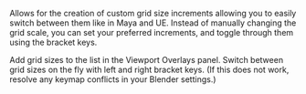 Allows for the creation of custom grid size increments allowing you to easily switch between them like in Maya and UE. Instead of manually changing the grid scale, you can set your preferred increments, and toggle through them using the bracket keys.

Add grid sizes to the list in the Viewport Overlays panel. 
Switch between grid sizes on the fly with left and right bracket keys. (If this does not work, resolve any keymap conflicts in your Blender settings.)
